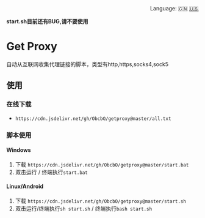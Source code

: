 <div align="right">
  Language:
  🇨🇳
  <a title="Chinese" href="/README_CN.md">🇺🇸</a>
</div>

**start.sh目前还有BUG,请不要使用**
# Get Proxy

自动从互联网收集代理链接的脚本，类型有http,https,socks4,sock5

## 使用

### 在线下载

- `https://cdn.jsdelivr.net/gh/ObcbO/getproxy@master/all.txt`

### 脚本使用

#### Windows

1. 下载 `https://cdn.jsdelivr.net/gh/ObcbO/getproxy@master/start.bat`
2. 双击运行 / 终端执行`start.bat`
   
#### Linux/Android

1. 下载 `https://cdn.jsdelivr.net/gh/ObcbO/getproxy@master/start.sh`
2. 双击运行/终端执行`sh start.sh` / 终端执行`bash start.sh`